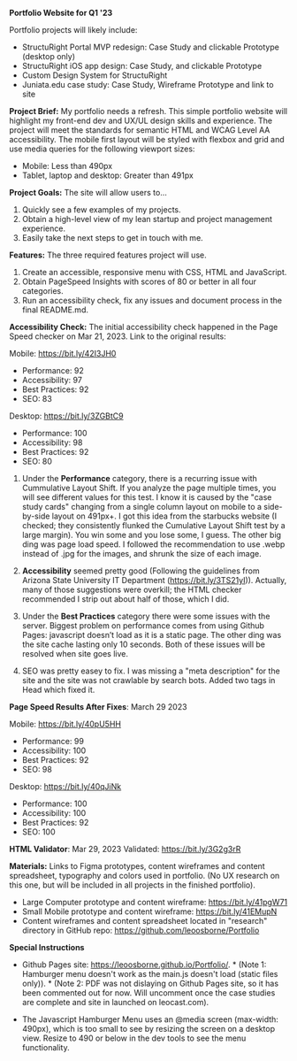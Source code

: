 **Portfolio Website for Q1 '23** 

Portfolio projects will likely include: 

* StructuRight Portal MVP redesign: Case Study and clickable Prototype (desktop only)
* StructuRight iOS app design: Case Study, and clickable Prototype
* Custom Design System for StructuRight
* Juniata.edu case study: Case Study, Wireframe Prototype and link to site


**Project Brief:** My portfolio needs a refresh. This simple portfolio website will highlight my front-end dev and UX/UL design skills and experience. The project will meet the standards for semantic HTML and WCAG Level AA accessibility. The mobile first layout will be styled with flexbox and grid and use media queries for the following viewport sizes: 
* Mobile: Less than 490px
* Tablet, laptop and desktop: Greater than 491px


**Project Goals:** The site will allow users to...
1) Quickly see a few examples of my projects.
2) Obtain a high-level view of my lean startup and project management experience.
3) Easily take the next steps to get in touch with me.

**Features:** The three required features project will use.
1) Create an accessible, responsive menu with CSS, HTML and JavaScript.
2) Obtain PageSpeed Insights with scores of 80 or better in all four categories.
3) Run an accessibility check, fix any issues and document process in the final README.md.

**Accessibility Check:** 
The initial accessibility check happened in the Page Speed checker on Mar 21, 2023. Link to the original results:

Mobile: https://bit.ly/42I3JH0
* Performance: 92
* Accessibility: 97
* Best Practices: 92
* SEO: 83

Desktop: https://bit.ly/3ZGBtC9
* Performance: 100
* Accessibility: 98
* Best Practices: 92
* SEO: 80

1) Under the **Performance** category, there is a recurring issue with Cummulative Layout Shift. If you analyze the page multiple times, you will see different values for this test. I know it is caused by the "case study cards" changing from a single column layout on mobile to a side-by-side layout on 491px+. I got this idea from the starbucks website (I checked; they consistently flunked the Cumulative Layout Shift test by a large margin). You win some and you lose some, I guess. The other big ding was page load speed. I followed the recommendation to use .webp instead of .jpg for the images, and shrunk the size of each image. 

2) **Accessibility** seemed pretty good (Following the guidelines from Arizona State University IT Department (https://bit.ly/3TS21yI)). Actually, many of those suggestions were overkill; the HTML checker recommended I strip out about half of those, which I did. 

3) Under the **Best Practices** category there were some issues with the server. Biggest problem on performance comes from using Github Pages: javascript doesn’t load as it is a static page. The other ding was the site cache lasting only 10 seconds. Both of these issues will be resolved when site goes live. 

4) SEO was pretty easey to fix. I was missing a "meta description" for the site and the site was not crawlable by search bots. Added two tags in Head which fixed it.

**Page Speed Results After Fixes**: March 29 2023

Mobile: https://bit.ly/40pU5HH
* Performance: 99
* Accessibility: 100
* Best Practices: 92
* SEO: 98

Desktop: https://bit.ly/40qJiNk
* Performance: 100
* Accessibility: 100
* Best Practices: 92
* SEO: 100


**HTML Validator**: Mar 29, 2023
Validated: https://bit.ly/3G2g3rR


**Materials:** Links to Figma prototypes, content wireframes and content spreadsheet, typography and colors used in portfolio. (No UX research on this one, but will be included in all projects in the finished portfolio).

* Large Computer prototype and content wireframe: https://bit.ly/41pgW71
* Small Mobile prototype and content wireframe: https://bit.ly/41EMupN  
* Content wireframes and content spreadsheet located in "research" directory in GitHub repo: https://github.com/leoosborne/Portfolio


**Special Instructions**
* Github Pages site: https://leoosborne.github.io/Portfolio/. * (Note 1: Hamburger menu doesn't work as the main.js doesn't load (static files only)). * (Note 2: PDF was not dislaying on Github Pages site, so it has been commented out for now. Will uncomment once the case studies are complete and site in launched on leocast.com).

* The Javascript Hamburger Menu uses an @media screen (max-width: 490px), which is too small to see by resizing the screen on a desktop view. Resize to 490 or below in the dev tools to see the menu functionality. 


